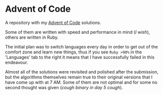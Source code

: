 # Advent of Code

A repository with my [Advent of Code](https://adventofcode.com/) solutions.

Some of them are written with speed and performance in mind (<i>I wish</i>), others are written in Ruby.

The initial plan was to switch languages every day in order to get out of the comfort zone and learn new things, thus if you see `Ruby >90%` in the 'Languages' tab to the right it means that I have successfully failed in this endeavour.

Almost all of the solutions were revisited and polished after the submission, but the algorithms themselves remain true to their original versions that I have come up with at 7 AM. Some of them are not optimal and for some no second thought was given (<i>*cough* binary in day 5 *cough*</i>).
